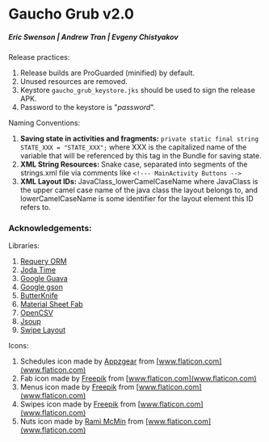# Gaucho Grub v2.0
##### Eric Swenson | Andrew Tran | Evgeny Chistyakov

Release practices:
  1. Release builds are ProGuarded (minified) by default.
  2. Unused resources are removed.
  3. Keystore `gaucho_grub_keystore.jks` should be used to sign the release APK.
  4. Password to the keystore is "*password*".

Naming Conventions:
  1. <b>Saving state in activities and fragments:</b> ```private static final string STATE_XXX = "STATE_XXX";``` where XXX is the capitalized name of the variable that will be referenced by this tag in the Bundle for saving state.
  2. <b>XML String Resources: </b>Snake case, separated into segments of the strings.xml file via comments like ```<!--- MainActivity Buttons -->```
  3. <b>XML Layout IDs: </b> JavaClass_lowerCamelCaseName where JavaClass is the upper camel case name of the java class the layout belongs to, and lowerCamelCaseName is some identifier for the layout element this ID refers to. 

### Acknowledgements: 

Libraries:
 1. [Requery ORM](https://github.com/requery/requery)
 2. [Joda Time](http://www.joda.org/joda-time/)
 3. [Google Guava](https://github.com/google/guava)
 4. [Google gson](https://github.com/google/gson)
 5. [ButterKnife](http://jakewharton.github.io/butterknife/)
 6. [Material Sheet Fab](https://github.com/gowong/material-sheet-fab)
 7. [OpenCSV](http://opencsv.sourceforge.net/)
 8. [Jsoup](http://jsoup.org/)
 9. [Swipe Layout](https://github.com/daimajia/AndroidSwipeLayout)
 
Icons:
 1. Schedules icon made by [Appzgear](http://www.flaticon.com/authors/appzgear) from [www.flaticon.com](www.flaticon.com)
 2. Fab icon made by [Freepik](http://www.flaticon.com/authors/freepik) from [www.flaticon.com](www.flaticon.com)
 3. Menus icon made by [Freepik](http://www.flaticon.com/authors/freepik) from [www.flaticon.com](www.flaticon.com)
 4. Swipes icon made by [Freepik](http://www.flaticon.com/authors/freepik) from [www.flaticon.com](www.flaticon.com)
 5. Nuts icon made by [Rami McMin](http://www.flaticon.com/authors/rami-mcmin) from [www.flaticon.com](www.flaticon.com)
